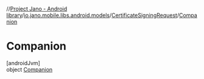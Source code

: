//[Project Jano - Android library](../../../../index.md)/[io.jano.mobile.libs.android.models](../../index.md)/[CertificateSigningRequest](../index.md)/[Companion](index.md)

# Companion

[androidJvm]\
object [Companion](index.md)
